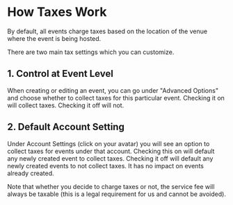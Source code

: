 # How Taxes Work

By default, all events charge taxes based on the location of the venue where the event is being hosted.

There are two main tax settings which you can customize. 

## 1. Control at Event Level

When creating or editing an event, you can go under "Advanced Options" and choose whether to collect
taxes for this particular event. Checking it on will collect taxes. Checking it off will not.

## 2. Default Account Setting

Under Account Settings (click on your avatar) you will see an option to collect taxes for events
under that account. Checking this on will default any newly created event to collect taxes. Checking it
off will default any newly created events to not collect taxes. It has no impact on events already created.

Note that whether you decide to charge taxes or not, the service fee will always be taxable 
(this is a legal requirement for us and cannot be avoided).